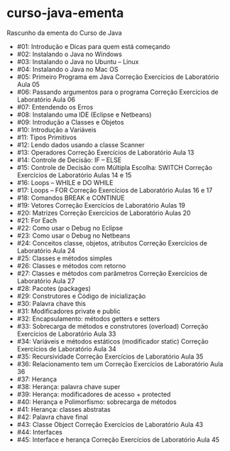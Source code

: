 # curso-java-ementa
Rascunho da ementa do Curso de Java

* \#01: Introdução e Dicas para quem está começando
* \#02: Instalando o Java no Windows
* \#03: Instalando o Java no Ubuntu – Linux
* \#04: Instalando o Java no Mac OS
* \#05: Primeiro Programa em Java
Correção Exercícios de Laboratório Aula 05
* \#06: Passando argumentos para o programa
Correção Exercícios de Laboratório Aula 06
* \#07: Entendendo os Erros
* \#08: Instalando uma IDE (Eclipse e Netbeans)
* \#09: Introdução a Classes e Objetos
* \#10: Introdução a Variáveis
* \#11: Tipos Primitivos
* \#12: Lendo dados usando a classe Scanner
* \#13: Operadores
Correção Exercícios de Laboratório Aula 13
* \#14: Controle de Decisão: IF – ELSE
* \#15: Controle de Decisão com Múltipla Escolha: SWITCH
Correção Exercícios de Laboratório Aulas 14 e 15
* \#16: Loops – WHILE e DO WHILE
* \#17: Loops – FOR
Correção Exercícios de Laboratório Aulas 16 e 17
* \#18: Comandos BREAK e CONTINUE
* \#19: Vetores
Correção Exercícios de Laboratório Aulas 19
* \#20: Matrizes
Correção Exercícios de Laboratório Aulas 20
* \#21: For Each
* \#22: Como usar o Debug no Eclipse
* \#23: Como usar o Debug no Netbeans
* \#24: Conceitos classe, objetos, atributos
Correção Exercícios de Laboratório Aula 24
* \#25: Classes e métodos simples
* \#26: Classes e métodos com retorno
* \#27: Classes e métodos com parâmetros
Correção Exercícios de Laboratório Aula 27
* \#28: Pacotes (packages)
* \#29: Construtores e Código de inicialização
* \#30: Palavra chave this
* \#31: Modificadores private e public
* \#32: Encapsulamento: métodos getters e setters
* \#33: Sobrecarga de métodos e construtores (overload)
Correção Exercícios de Laboratório Aula 33
* \#34: Variáveis e métodos estáticos (modificador static)
Correção Exercícios de Laboratório Aula 34
* \#35: Recursividade
Correção Exercícios de Laboratório Aula 35
* \#36: Relacionamento tem um
Correção Exercícios de Laboratório Aula 36
* \#37: Herança
* \#38: Herança: palavra chave super
* \#39: Herança: modificadores de acesso + protected
* \#40: Herança e Polimorfismo: sobrecarga de métodos
* \#41: Herança: classes abstratas
* \#42: Palavra chave final
* \#43: Classe Object
Correção Exercícios de Laboratório Aula 43
* \#44: Interfaces
* \#45: Interface e herança
Correção Exercícios de Laboratório Aula 45
